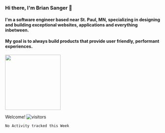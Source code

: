 ### Hi there, I'm Brian Sanger 👋
#### I'm a software engineer based near St. Paul, MN, specializing in designing and building exceptional websites, applications and everything inbetween.
####  My goal is to always build products that provide user friendly, performant experiences.
<img height="180em" src="https://github-readme-stats.vercel.app/api?username=briansanger&show_icons=true&hide_border=true&&count_private=true&include_all_commits=true" />

Welcome!  ![visitors](https://visitor-badge.glitch.me/badge?page_id=page.id)

<!--START_SECTION:waka-->
```text
No Activity tracked this Week
```
<!--END_SECTION:waka-->

<!--
**briansanger/briansanger** is a ✨ _special_ ✨ repository because its `README.md` (this file) appears on your GitHub profile.

Here are some ideas to get you started:

- 🔭 I’m currently working on ...
- 🌱 I’m currently learning ...
- 👯 I’m looking to collaborate on ...
- 🤔 I’m looking for help with ...
- 💬 Ask me about ...
- 📫 How to reach me: ...
- 😄 Pronouns: ...
- ⚡ Fun fact: ...
-->
